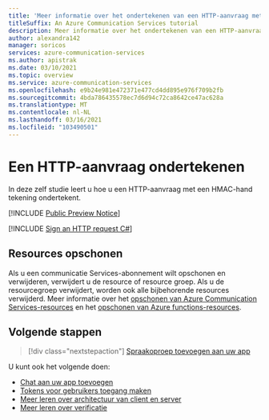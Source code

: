```yaml
---
title: 'Meer informatie over het ondertekenen van een HTTP-aanvraag met C #'
titleSuffix: An Azure Communication Services tutorial
description: Meer informatie over het ondertekenen van een HTTP-aanvraag voor Azure Communication Services via C#.
author: alexandra142
manager: soricos
services: azure-communication-services
ms.author: apistrak
ms.date: 03/10/2021
ms.topic: overview
ms.service: azure-communication-services
ms.openlocfilehash: e9b24e981e472371e477cd4dd895e976f709b2fb
ms.sourcegitcommit: 4bda786435578ec7d6d94c72ca8642ce47ac628a
ms.translationtype: MT
ms.contentlocale: nl-NL
ms.lasthandoff: 03/16/2021
ms.locfileid: "103490501"
---
```

# <a name="sign-an-http-request"></a>Een HTTP-aanvraag ondertekenen

In deze zelf studie leert u hoe u een HTTP-aanvraag met een HMAC-hand tekening ondertekent.

[!INCLUDE [Public Preview Notice](../includes/public-preview-include.md)]


[!INCLUDE [Sign an HTTP request C#](./includes/hmac-header-csharp.md)]

## <a name="clean-up-resources"></a>Resources opschonen

Als u een communicatie Services-abonnement wilt opschonen en verwijderen, verwijdert u de resource of resource groep. Als u de resourcegroep verwijdert, worden ook alle bijbehorende resources verwijderd. Meer informatie over het [opschonen van Azure Communication Services-resources](../quickstarts/create-communication-resource.md#clean-up-resources) en het [opschonen van Azure functions-resources](../../azure-functions/create-first-function-vs-code-csharp.md#clean-up-resources).

## <a name="next-steps"></a>Volgende stappen

> [!div class="nextstepaction"]
> [Spraakoproep toevoegen aan uw app](../quickstarts/voice-video-calling/getting-started-with-calling.md)

U kunt ook het volgende doen:

- [Chat aan uw app toevoegen](../quickstarts/chat/get-started.md)
- [Tokens voor gebruikers toegang maken](../quickstarts/access-tokens.md)
- [Meer leren over architectuur van client en server](../concepts/client-and-server-architecture.md)
- [Meer leren over verificatie](../concepts/authentication.md)
